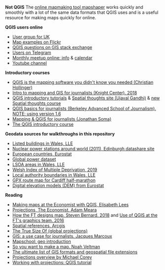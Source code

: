 **Not QGIS**
The [online mapmaking tool mapshaper](https://mapshaper.org/) works quickly and smoothly with a lot of the same data formats that QGIS uses and is a useful resource for making maps quickly for online.

**QGIS users online**

- [User group for UK](https://qgis.uk/)
- [Map examples on Flickr](https://www.flickr.com/groups/qgis/pool/)
- [QGIS questions on GIS stack exchange](https://gis.stackexchange.com/questions/tagged/qgis)
- [Users on Telegram](https://t.me/joinchat/Aq2V5RPoxYYhXqUPoxRWPQ)
- [Monthly meetup online: info](https://github.com/qgis/QGIS/wiki) & [calendar](https://calendar.google.com/calendar/u/0/embed?src=qgis.org_1vgiosr4qevmb05nc0c0us8o1o@group.calendar.google.com)
- [Youtube channel](https://www.youtube.com/channel/UCGS162t4hkOA0b35ucf1yng/featured)


**Introductory courses**

- [QGIS is the mapping software you didn't know you needed (Christian Hollinger)](https://chollinger.com/blog/2023/01/qgis-is-the-mapping-software-you-didnt-know-you-needed/)
- [Intro to mapping and GIS for journalists (Knight Center). 2018](https://journalismcourses.org/course/mappingandgis/)
- [QGIS introductory tutorials](https://www.qgistutorials.com/en/) & [Spatial thoughts site (Ujaval Gandhi)](https://courses.spatialthoughts.com/spatial-data-viz.html) & [new Spatial thoughts course](https://courses.spatialthoughts.com/introduction-to-qgis)
- [QGIS basics for journalists (Berkeley Advanced School of Journalism). NOTE: using version 1.6](https://multimedia.journalism.berkeley.edu/tutorials/qgis-basics-journalists/)
- [Mapping & QGIS for journalists (Jonathan Soma)](https://jonathansoma.com/tutorials/mapping/)
- [The QGIS introductory course](https://docs.qgis.org/testing/en/docs/gentle_gis_introduction/index.html#gentle-introduction-gis)


**Geodata sources for walkthroughs in this repository**

- [Listed buildings in Wales, LLE](http://lle.gov.wales/catalogue/item/ListedBuildings/?lang=en)
- [Nuclear power stations around world (2011), Edinburgh datashare site](https://datashare.ed.ac.uk/handle/10283/2464?show=full)
- [European countries, Eurostat](https://ec.europa.eu/eurostat/web/gisco/geodata/reference-data/administrative-units-statistical-units/countries)
- [Global power dataset](https://datasets.wri.org/dataset/globalpowerplantdatabase)
- [LSOA areas in Wales, LLE](https://lle.gov.wales/catalogue/item/LowerSuperOutputAreas/?lang=en)
- [Welsh Index of Multiple Deprivation, 2019](https://statswales.gov.wales/Catalogue/Community-Safety-and-Social-Inclusion/Welsh-Index-of-Multiple-Deprivation/WIMD-Indicator-data-2019)
- [Local authority boundaries in Wales, LLE](http://lle.gov.wales/catalogue/item/LocalAuthorities)
- [GPX route map for Cardiff half-marathon](https://www.plotaroute.com/route/335077)
- [Digital elevation models (DEM) from Eurostat](https://ec.europa.eu/eurostat/web/gisco/geodata/reference-data/elevation/copernicus-dem/elevation)


**Reading**

- [Making maps at the Economist with QGIS, Elisabeth Lees](https://view.e.economist.com/?qs=1ec14ababa3933b67b6cb7792075e240bc13fe05cb2dd846cad274da179900f73f5d98103eae2de33da62855c1062a0ad55d6e5f51bd250274364819ebb50067a0eb5aa080df6e00990a533b77cb4b89)
- [Projections, The Economist. Adam Meara](https://view.e.economist.com/?qs=f23f9794d30266884e9b9ef47429adf7da882e50b39595b641a5d6098301ed904ee26b6d1c53959e76fc54d8378cc1044744044878958cbc9ddd549010032a9d956836cd74c64a36b9c7ff64de8615d3)
- [How the FT designs map. Steven Bernard. 2018](https://www.ft.com/content/35188c6a-4870-11e8-8ee8-cae73aab7ccb) and [Use of QGIS at the FT's graphics team. 2016](https://www.qgis.org/en/site/about/case_studies/qgis_at_financial_times.html)
- [Spatial references. Arcgis](https://developers.arcgis.com/documentation/spatial-references/)
- [The True Size Of (global projections)](https://thetruesize.com)
- [GIS: a use case for journalists. Jacques Marcoux](https://datajournalism.com/read/longreads/geographic-information-systems-a-use-case-for-journalists)
- [Mapschool: geo introduction](https://mapschool.io/)
- [So you want to make a map. Noah Veltman](https://github.com/veltman/learninglunches/tree/master/maps)
- [The ultimate list of GIS formats and geospatial file extensions](https://gisgeography.com/gis-formats/)
- [Projections overview by Michael Corey](https://source.opennews.org/articles/choosing-right-map-projection/)
- [Working with projections: QGIS tutorial](https://www.qgistutorials.com/en/docs/3/working_with_projections.html)
